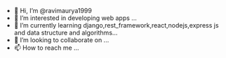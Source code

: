 - 👋 Hi, I’m @ravimaurya1999
- 👀 I’m interested in developing web apps ...
- 🌱 I’m currently learning django,rest_framework,react,nodejs,express js and data structure and algorithms...
- 💞️ I’m looking to collaborate on ...
- 📫 How to reach me ...

<!---
ravimaurya1999/ravimaurya1999 is a ✨ special ✨ repository because its `README.md` (this file) appears on your GitHub profile.
You can click the Preview link to take a look at your changes.
--->

